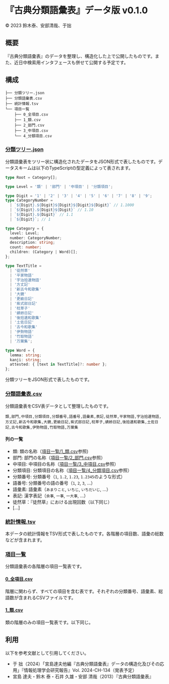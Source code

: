 # 『古典分類語彙表』データ版 v0.1.0

© 2023 鈴木泰、安部清哉、于拙

## 概要

『古典分類語彙表』のデータを整理し、構造化した上で公開したものです。また、近日中検索用インタフェースも併せて公開する予定です。

## 構成

```
├── 分類ツリー.json
├── 分類語彙表.csv
├── 統計情報.tsv
└── 項目一覧
    ├── 0_全項目.csv
    ├── 1_類.csv
    ├── 2_部門.csv
    ├── 3_中項目.csv
    └── 4_分類項目.csv
```

### [分類ツリー.json](./分類ツリー.json)

分類語彙表をツリー状に構造化されたデータをJSON形式で表したものです。データスキームは以下のTypeScriptの型定義によって表されます。

```typescript
type Root = Category[];

type Level = '類' | '部門' | '中項目' | '分類項目';

type Digit = '1' | '2' | '3' | '4' | '5' | '6' | '7' | '8' | '9';
type CategoryNumber =
  | `${Digit}.${Digit}${Digit}${Digit}${Digit}` // 1.1000
  | `${Digit}.${Digit}${Digit}` // 1.10
  | `${Digit}.${Digit}` // 1.1
  | `${Digit}`; // 1

type Category = {
  level: Level;
  number: CategoryNumber;
  description: string;
  count: number;
  children: (Category | Word)[];
};

type TextTitle =
  | '徒然草'
  | '平家物語'
  | '宇治拾遺物語'
  | '方丈記'
  | '新古今和歌集'
  | '大鏡'
  | '更級日記'
  | '紫式部日記'
  | '枕草子'
  | '蜻蛉日記'
  | '後拾遺和歌集'
  | '土佐日記'
  | '古今和歌集'
  | '伊勢物語'
  | '竹取物語'
  | '万葉集';

type Word = {
  lemma: string;
  kanji: string;
  attested: { [text in TextTitle]?: number };
};

```

分類ツリーをJSON形式で表したものです。

### [分類語彙表.csv](./分類語彙表.csv)

分類語彙表をCSV表データとして整理したものです。

```csv
類,部門,中項目,分類項目,分類番号,語番号,語彙素,表記,徒然草,平家物語,宇治拾遺物語,方丈記,新古今和歌集,大鏡,更級日記,紫式部日記,枕草子,蜻蛉日記,後拾遺和歌集,土佐日記,古今和歌集,伊勢物語,竹取物語,万葉集
```

#### 列の一覧
- 類: 類の名称（[項目一覧/1_類.csv](./項目一覧/1_類.csv)参照)
- 部門: 部門の名称（[項目一覧/2_部門.csv](./項目一覧/2_部門.csv)参照）
- 中項目: 中項目の名称（[項目一覧/3_中項目.csv](./項目一覧/3_中項目.csv)参照）
- 分類項目: 分類項目の名称（[項目一覧/4_分類項目.csv](./項目一覧/4_分類項目.csv)参照）
- 分類番号: 分類番号（`1`, `1.2`, `1.23`, `1.2345`のような形式）
- 語番号: 分類番号の語の番号（`1`, `2`, `3`, ...）
- 語彙素: 語彙素（`あまりこと`, `いちじ`, `いちだいじ`, ...）
- 表記: 漢字表記（`余事`, `一事`, `一大事`, ...）
- 徒然草：『徒然草』における出現回数（以下同じ）
- […]

### [統計情報.tsv](./統計情報.tsv)
本データの統計情報をTSV形式で表したものです。各階層の項目数、語彙の総数などが含まれます。

### [項目一覧](./項目一覧)

分類語彙表の各階層の項目一覧表です。

#### [0_全項目.csv](./項目一覧/0_全項目.csv)

階層に関わらず、すべての項目を含む表です。それぞれの分類番号、語彙素、総語数が含まれるCSVファイルです。

#### [1_類.csv](./項目一覧/1_類.csv)

類の階層のみの項目一覧表です。以下同じ。

## 利用
以下を参考文献として引用してください。

* 于 拙（2024）「宮島達夫他編『古典分類語彙表』データの構造化及びその応用」『情報処理学会研究報告』Vol. 2024-CH-134（発表予定）
* 宮島 達夫・鈴木 泰・石井 久雄・安部 清哉（2013）『古典分類語彙表』
